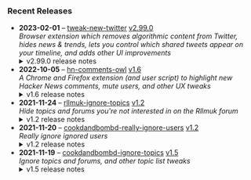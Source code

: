### Recent Releases

<!-- RECENT_RELEASES -->
<ul>
<li>
  <strong>2023-02-01</strong> – <a href="https://github.com/insin/tweak-new-twitter">tweak-new-twitter</a> <a href="https://github.com/insin/tweak-new-twitter/releases/tag/v2.99.0">v2.99.0</a>
  <div><em>Browser extension which removes algorithmic content from Twitter, hides news &amp; trends, lets you control which shared tweets appear on your timeline, and adds other UI improvements</em></div>
  <details><summary>v2.99.0 release notes</summary><p>(Preview of what's going to be v3.0.0 in the first App Store version)</p>
<hr>
<p>This version is in the following browser extension stores:</p>
<p><a href="https://chrome.google.com/webstore/detail/tweak-new-twitter/kpmjjdhbcfebfjgdnpjagcndoelnidfj" rel="nofollow"><img src="https://user-images.githubusercontent.com/226692/212897023-9e66b1b0-e1cd-44df-a4f2-3d5bda80c5f8.png" alt="Chrome" style="max-width: 100%;"></a> <a href="https://microsoftedge.microsoft.com/addons/detail/tweak-new-twitter/foccddlibbeccjiobcnakipdpkjiijjp" rel="nofollow"><img src="https://user-images.githubusercontent.com/226692/212897573-34b1af0a-dc5a-4aa2-a1e7-ca85d3823f9f.png" alt="Edge" style="max-width: 100%;"></a> <a href="https://addons.mozilla.org/en-US/firefox/addon/tweak-new-twitter/" rel="nofollow"><img src="https://user-images.githubusercontent.com/226692/212897487-f3993495-2032-44a4-b0c6-1bd1d9cc56dd.png" alt="Firefox" style="max-width: 100%;"></a></p>
<hr>
<h3>New</h3>
<ul>
<li>Replaced the extension icon with an ibis, better known in Australia as a "bin chicken" - sticking stuff on top of the Twitter icon (or something non-official which looks very, very like it) is against the Twitter Brand Guidelines</li>
<li>New "Home timeline" and 'Reduce "engagement"' sections in the options page - relevant options have been moved into these, including "Full-width timeline" and "Reduced interaction mode", which have been moved out of the Experiments section</li>
<li>Expanded support for Blue check replacement to more sections of the app:
<ul>
<li>Following/follower lists</li>
<li>Communities</li>
<li>Twitter Circle</li>
<li>Bookmarks</li>
<li>User typeahead dropdowns when composing a Tweet</li>
</ul>
</li>
<li>Community pages can now go full-width</li>
<li>Automatically switch from Verified to All in Notifications if Twitter forced you back onto Verified - this has started happening in the mobile web version</li>
</ul>
<h3>Changed</h3>
<ul>
<li>When you mute a Quote Tweet, emoji and linebreaks will now be preserved in the "Muted tweets" section in the options</li>
<li>Moved options for hiding algorithmic timeline content into the Experiments section, as they can cause performance issues by hiding large numbers of tweets</li>
</ul>
<h3>Fixed</h3>
<ul>
<li>Fixed Views not being hidden under tweets on the largest device widths supported by Twitter's mobile view</li>
<li>Fixed user profile page detection to be independent of display language - it wasn't working for many non-English display languages</li>
<li>Fixed Blue check replacement in various places:
<ul>
<li>on "user liked/retweeted" notifications (again)</li>
<li>in the user profile header and verified badge popup on mobile</li>
<li>in search result dropdowns in Search/Explore on mobile</li>
</ul>
</li>
<li>Fixed some cases where hiding Blue checks would hide more than it should, e.g. the entire user name in "like" notifications</li>
<li>Fixed Blue subscribers with locked accounts having the locked account icon replaced too</li>
<li>Fixed "What's happening" appearing in the sidebar on the Suggested Communities page</li>
<li>Fixed tabs on other pages setting the title to "Home" on mobile if you navigate from Home to another tabbed page when the Retweets tab is being displayed</li>
<li>Fixed the sticky hover state on the Retweets tab on mobile</li>
<li>Fixed the Retweets tab showing tweets from the last tab you had open, instead of from Following</li>
</ul>
<h3>Removed</h3>
<ul>
<li>Removed all code related to the old "Sparkle button" timeline, which was continuing to cause problems for some people</li>
</ul></details>
</li>
<li>
  <strong>2022-10-05</strong> – <a href="https://github.com/insin/hn-comments-owl">hn-comments-owl</a> <a href="https://github.com/insin/hn-comments-owl/releases/tag/v1.6">v1.6</a>
  <div><em>A Chrome and Firefox extension (and user script) to highlight new Hacker News comments, mute users, and other UX tweaks</em></div>
  <details><summary>v1.6 release notes</summary><ul>
<li>Fixed displaying the number of new comments on item list pages</li>
</ul></details>
</li>
<li>
  <strong>2021-11-24</strong> – <a href="https://github.com/insin/rllmuk-ignore-topics">rllmuk-ignore-topics</a> <a href="https://github.com/insin/rllmuk-ignore-topics/releases/tag/v1.2">v1.2</a>
  <div><em>Hide topics and forums you're not interested in on the Rllmuk forum</em></div>
  <details><summary>v1.2 release notes</summary><ul>
<li>Added support for the Fluid view</li>
<li>Added a collapse control for the Fluid sidebar</li>
</ul></details>
</li>
<li>
  <strong>2021-11-20</strong> – <a href="https://github.com/insin/cookdandbombd-really-ignore-users">cookdandbombd-really-ignore-users</a> <a href="https://github.com/insin/cookdandbombd-really-ignore-users/releases/tag/v1.2">v1.2</a>
  <div><em>Really ignore ignored users</em></div>
  <details><summary>v1.2 release notes</summary><p>Updated for new theme</p>
<p>Added re-striping of posts so it doesn't look weird when posts are hidden</p></details>
</li>
<li>
  <strong>2021-11-19</strong> – <a href="https://github.com/insin/cookdandbombd-ignore-topics">cookdandbombd-ignore-topics</a> <a href="https://github.com/insin/cookdandbombd-ignore-topics/releases/tag/v1.5">v1.5</a>
  <div><em>Ignore topics and forums, and other topic list tweaks</em></div>
  <details><summary>v1.5 release notes</summary><p>Fixed alternate striping of topics when ignored topics are hidden</p></details>
</li>
</ul>
<!-- /RECENT_RELEASES -->
